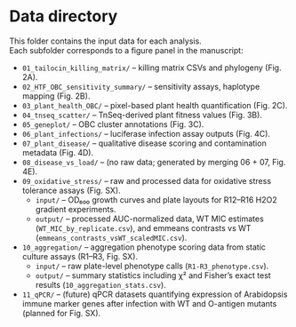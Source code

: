 # Data directory

This folder contains the input data for each analysis.  
Each subfolder corresponds to a figure panel in the manuscript:

- `01_tailocin_killing_matrix/` – killing matrix CSVs and phylogeny (Fig. 2A).  
- `02_HTF_OBC_sensitivity_summary/` – sensitivity assays, haplotype mapping (Fig. 2B).  
- `03_plant_health_OBC/` – pixel-based plant health quantification (Fig. 2C).  
- `04_tnseq_scatter/` – TnSeq-derived plant fitness values (Fig. 3B).  
- `05_geneplot/` – OBC cluster annotations (Fig. 3C).  
- `06_plant_infections/` – luciferase infection assay outputs (Fig. 4C).  
- `07_plant_disease/` – qualitative disease scoring and contamination metadata (Fig. 4D).  
- `08_disease_vs_load/` – (no raw data; generated by merging 06 + 07, Fig. 4E).  
- `09_oxidative_stress/` – raw and processed data for oxidative stress tolerance assays (Fig. SX).  
  - `input/` – OD₆₀₀ growth curves and plate layouts for R12–R16 H2O2 gradient experiments.  
  - `output/` – processed AUC-normalized data, WT MIC estimates (`WT_MIC_by_replicate.csv`), and emmeans contrasts vs WT (`emmeans_contrasts_vsWT_scaledMIC.csv`).
- `10_aggregation/` – aggregation phenotype scoring data from static culture assays (R1–R3, Fig. SX).  
  - `input/` – raw plate-level phenotype calls (`R1-R3_phenotype.csv`).  
  - `output/` – summary statistics including χ² and Fisher’s exact test results (`10_aggregation_stats.csv`).
- `11_qPCR/` – (future) qPCR datasets quantifying expression of Arabidopsis immune marker genes after infection with WT and O-antigen mutants (planned for Fig. SX).

